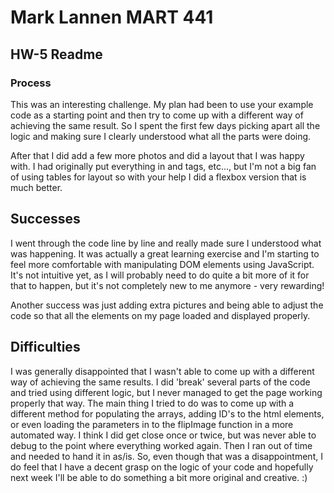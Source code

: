 # Mark Lannen MART 441
## HW-5 Readme
### Process
This was an interesting challenge. My plan had been to use your example code as a starting point and 
then try to come up with a different way of achieving the same result. So I spent the first few days picking apart all the logic and making sure I clearly understood what all the parts were doing. 

After that I did add a few more photos and did a layout that I was happy with. I had originally put everything in <tr> and <td> tags, etc..., but I'm not a big fan of using tables for layout so with your help I did a flexbox version that is much better. 

## Successes

I went through the code line by line and really made sure I understood what was happening. It was actually a great learning exercise and I'm starting to feel more comfortable with manipulating DOM elements using JavaScript. It's not intuitive yet, as I will probably need to do quite a bit more of it for that to happen, but it's not completely new to me anymore - very rewarding!

Another success was just adding extra pictures and being able to adjust the code so that all the elements on my page loaded and displayed properly.

## Difficulties

I was generally disappointed that I wasn't able to come up with a different way of achieving the same results. I did 'break' several parts of the code and tried using different logic, but I never managed to get the page working properly that way. The main thing I tried to do was to come up with a different method for populating the arrays, adding ID's to the html elements, or even loading the parameters in to the flipImage function in a more automated way. I think I did get close once or twice, but was never able to debug to the point where everything worked again. Then I ran out of time and needed to hand it in as/is. So, even though that was a disappointment, I do feel that I have a decent grasp on the logic of your code and hopefully next week I'll be able to do something a bit more original and creative.  :) 
